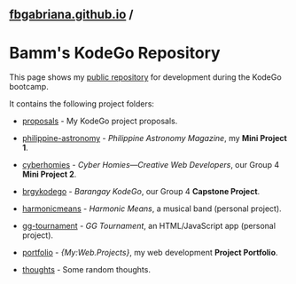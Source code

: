 ## [fbgabriana.github.io](/ "Bamm's KodeGo Repository") /

# Bamm's KodeGo Repository

This page shows my [public repository](https://github.com/fbgabriana/) for development during the KodeGo bootcamp.

It contains the following project folders:

* [proposals](/proposals/) - My KodeGo project proposals.

* [philippine-astronomy](/philippine-astronomy/) - _Philippine Astronomy Magazine_, my **Mini Project 1**.

* [cyberhomies](/cyberhomies/) - _Cyber Homies—Creative Web Developers_, our Group 4 **Mini Project 2**.

* [brgykodego](/brgykodego/) - _Barangay KodeGo_, our Group 4 **Capstone Project**.

* [harmonicmeans](/harmonicmeans/) - _Harmonic Means_, a musical band (personal project).

* [gg-tournament](/gg-tournament/) - _GG Tournament_, an HTML/JavaScript app (personal project).

* [portfolio](/portfolio/) - _{My:Web.Projects}_, my web development **Project Portfolio**.

* [thoughts](/thoughts/) - Some random thoughts.
